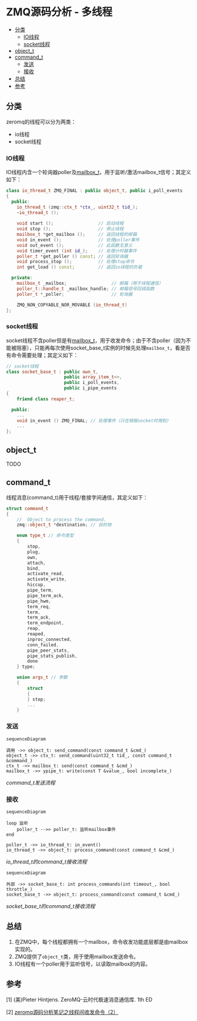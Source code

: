 # ZMQ源码分析 - 多线程

<!-- vim-markdown-toc GFM -->

* [分类](#分类)
    - [IO线程](#io线程)
    - [socket线程](#socket线程)
* [object_t](#object_t)
* [command_t](#command_t)
    - [发送](#发送)
    - [接收](#接收)
* [总结](#总结)
* [参考](#参考)

<!-- vim-markdown-toc -->



## 分类

zeromq的线程可以分为两类：

- io线程
- socket线程

### IO线程

IO线程内含一个轮询器poller及[mailbox_t](#ansys_mailbox.md)，用于监听/激活mailbox_t信号；其定义如下：

```c++
class io_thread_t ZMQ_FINAL : public object_t, public i_poll_events
{
  public:
    io_thread_t (zmq::ctx_t *ctx_, uint32_t tid_);
    ~io_thread_t ();
    
    void start ();                 // 启动线程
    void stop ();                  // 停止线程
    mailbox_t *get_mailbox ();     // 返回线程的邮箱
    void in_event ();              // 处理poller事件
    void out_event ();             // 此函数无意义
    void timer_event (int id_);    // 处理计时器事件
    poller_t *get_poller () const; // 返回轮询器
    void process_stop ();          // 处理stop命令
    int get_load () const;         // 返回io线程的负载

  private:
    mailbox_t _mailbox;                 // 邮箱（用于线程通信）
    poller_t::handle_t _mailbox_handle; // 邮箱信号回调函数
    poller_t *_poller;                  // 轮询器

    ZMQ_NON_COPYABLE_NOR_MOVABLE (io_thread_t)
};
```

### socket线程

socket线程不含poller但是有[mailbox_t](#ansys_mailbox.md)，用于收发命令；由于不含poller（因为不能被阻塞），只能再每次使用socket_base_t实例的时候先处理`mailbox_t`，看是否有命令需要处理；其定义如下：

```c++
// socket线程
class socket_base_t : public own_t,
                      public array_item_t<>,
                      public i_poll_events,
                      public i_pipe_events
{
    friend class reaper_t;

  public:
    ...
    void in_event () ZMQ_FINAL; // 处理事件（只在销毁socket时用到）
    ...
};
```



## object_t

TODO



## command_t

线程消息(command_t)用于线程/套接字间通信，其定义如下：

```c++
struct command_t
{
    //  Object to process the command.
    zmq::object_t *destination; // 目的地

    enum type_t // 命令类型
    {
        stop,
        plug,
        own,
        attach,
        bind,
        activate_read,
        activate_write,
        hiccup,
        pipe_term,
        pipe_term_ack,
        pipe_hwm,
        term_req,
        term,
        term_ack,
        term_endpoint,
        reap,
        reaped,
        inproc_connected,
        conn_failed,
        pipe_peer_stats,
        pipe_stats_publish,
        done
    } type;

    union args_t // 参数
    {
        struct
        {
        } stop;
        ...
    }
```

### 发送

```mermaid
sequenceDiagram

调用 ->> object_t: send_command(const command_t &cmd_)
object_t ->> ctx_t: send_command(uint32_t tid_, const command_t &command_)
ctx_t ->> mailbox_t: send(const command_t &cmd_)
mailbox_t ->> ypipe_t: write(const T &value_, bool incomplete_)
```

*command_t发送流程*

### 接收

```mermaid
sequenceDiagram

loop 监听
	poller_t -->> poller_t: 监听mailbox事件
end

poller_t ->> io_thread_t: in_event()
io_thread_t ->> object_t: process_command(const command_t &cmd_)
```

*io_thread_t的command_t接收流程*

```mermaid
sequenceDiagram

外部 ->> socket_base_t: int process_commands(int timeout_, bool throttle_)
socket_base_t ->> object_t: process_command(const command_t &cmd_)
```

*socket_base_t的command_t接收流程*



## 总结

1. 在ZMQ中，每个线程都拥有一个mailbox，命令收发功能底层都是由mailbox实现的。
2. ZMQ提供了`object_t`类，用于使用mailbox发送命令。
3. IO线程有一个poller用于监听信号，以读取mailbox的内容。



## 参考

[1] (美)Pieter Hintjens. ZeroMQ-云时代极速消息通信库. 1th ED

[2] [zeromq源码分析笔记之线程间收发命令（2）](https://www.cnblogs.com/zengzy/p/5132437.html)
